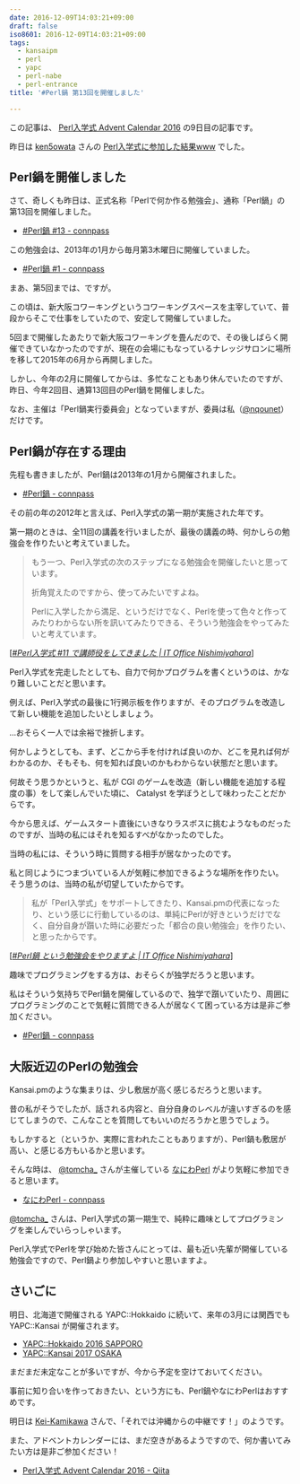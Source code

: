 ```yaml
---
date: 2016-12-09T14:03:21+09:00
draft: false
iso8601: 2016-12-09T14:03:21+09:00
tags:
  - kansaipm
  - perl
  - yapc
  - perl-nabe
  - perl-entrance
title: '#Perl鍋 第13回を開催しました'

---
```


この記事は、 <a href="https://qiita.com/advent-calendar/2016/perl-entrance">Perl入学式 Advent Calendar 2016</a> の9日目の記事です。

昨日は <a href="https://qiita.com/ken5owata">ken5owata</a> さんの <a href="http://ken5owata.hatenablog.com/entry/2016/12/08/012211">Perl入学式に参加した結果www</a>  でした。

<h2>Perl鍋を開催しました</h2>

さて、奇しくも昨日は、正式名称「Perlで何か作る勉強会」、通称「Perl鍋」の第13回を開催しました。

<ul>
<li><a href="https://perlnabe.connpass.com/event/46689/">#Perl鍋 #13 - connpass</a></li>
</ul>

この勉強会は、2013年の1月から毎月第3木曜日に開催していました。

<ul>
<li><a href="https://perlnabe.connpass.com/event/1613/">#Perl鍋 #1 - connpass</a></li>
</ul>

まあ、第5回までは、ですが。

この頃は、新大阪コワーキングというコワーキングスペースを主宰していて、普段からそこで仕事をしていたので、安定して開催していました。

5回まで開催したあたりで新大阪コワーキングを畳んだので、その後しばらく開催できていなかったのですが、現在の会場にもなっているナレッジサロンに場所を移して2015年の6月から再開しました。

しかし、今年の2月に開催してからは、多忙なこともあり休んでいたのですが、昨日、今年2回目、通算13回目のPerl鍋を開催しました。

なお、主催は「Perl鍋実行委員会」となっていますが、委員は私（<a href="https://twitter.com/nqounet">@nqounet</a>）だけです。

<h2>Perl鍋が存在する理由</h2>

先程も書きましたが、Perl鍋は2013年の1月から開催されました。

<ul>
<li><a href="https://perlnabe.connpass.com/">#Perl鍋 - connpass</a></li>
</ul>

その前の年の2012年と言えば、Perl入学式の第一期が実施された年です。

第一期のときは、全11回の講義を行いましたが、最後の講義の時、何かしらの勉強会を作りたいと考えていました。

<blockquote cite="https://www.nqou.net/2012/12/18/143300" title="#Perl入学式 #11 で講師役をしてきました | IT Office Nishimiyahara" class="blockquote">もう一つ、Perl入学式の次のステップになる勉強会を開催したいと思っています。

折角覚えたのですから、使ってみたいですよね。

Perlに入学したから満足、というだけでなく、Perlを使って色々と作ってみたりわからない所を訊いてみたりできる、そういう勉強会をやってみたいと考えています。</blockquote>

<div class="cite">[<cite><a href="https://www.nqou.net/2012/12/18/143300">#Perl入学式 #11 で講師役をしてきました | IT Office Nishimiyahara</a></cite>]</div>

Perl入学式を完走したとしても、自力で何かプログラムを書くというのは、かなり難しいことだと思います。

例えば、Perl入学式の最後に1行掲示板を作りますが、そのプログラムを改造して新しい機能を追加したいとしましょう。

…おそらく一人では余裕で挫折します。

何かしようとしても、まず、どこから手を付ければ良いのか、どこを見れば何がわかるのか、そもそも、何を知れば良いのかもわからない状態だと思います。

何故そう思うかというと、私が CGI のゲームを改造（新しい機能を追加する程度の事）をして楽しんでいた頃に、 Catalyst を学ぼうとして味わったことだからです。

今から思えば、ゲームスタート直後にいきなりラスボスに挑むようなものだったのですが、当時の私にはそれを知るすべがなかったのでした。

当時の私には、そういう時に質問する相手が居なかったのです。

私と同じようにつまづいている人が気軽に参加できるような場所を作りたい。
そう思うのは、当時の私が切望していたからです。

<blockquote cite="https://www.nqou.net/2012/12/25/115900" title="#Perl鍋 という勉強会をやりますよ | IT Office Nishimiyahara" class="blockquote">私が「Perl入学式」をサポートしてきたり、Kansai.pmの代表になったり、という感じに行動しているのは、単純にPerlが好きというだけでなく、自分自身が躓いた時に必要だった「都合の良い勉強会」を作りたい、と思ったからです。</blockquote>

<div class="cite">[<cite><a href="https://www.nqou.net/2012/12/25/115900">#Perl鍋 という勉強会をやりますよ | IT Office Nishimiyahara</a></cite>]</div>

趣味でプログラミングをする方は、おそらくが独学だろうと思います。

私はそういう気持ちでPerl鍋を開催しているので、独学で躓いていたり、周囲にプログラミングのことで気軽に質問できる人が居なくて困っている方は是非ご参加ください。

<ul>
<li><a href="https://perlnabe.connpass.com/">#Perl鍋 - connpass</a></li>
</ul>

<h2>大阪近辺のPerlの勉強会</h2>

Kansai.pmのような集まりは、少し敷居が高く感じるだろうと思います。

昔の私がそうでしたが、話される内容と、自分自身のレベルが違いすぎるのを感じてしまうので、こんなことを質問してもいいのだろうかと思うでしょう。

もしかすると（というか、実際に言われたこともありますが）、Perl鍋も敷居が高い、と感じる方もいるかと思います。

そんな時は、 <a href="http://twitter.com/tomcha_">@tomcha_</a> さんが主催している <a href="https://naniwaperl.connpass.com">なにわPerl</a> がより気軽に参加できると思います。

<ul>
<li><a href="https://naniwaperl.connpass.com/">なにわPerl - connpass</a></li>
</ul>

<a href="http://twitter.com/tomcha_">@tomcha_</a> さんは、Perl入学式の第一期生で、純粋に趣味としてプログラミングを楽しんでいらっしゃいます。

Perl入学式でPerlを学び始めた皆さんにとっては、最も近い先輩が開催している勉強会ですので、Perl鍋より参加しやすいと思いますよ。

<h2>さいごに</h2>

明日、北海道で開催される YAPC::Hokkaido に続いて、来年の3月には関西でもYAPC::Kansai が開催されます。

<ul>
<li><a href="http://yapcjapan.org/2016hokkaido/">YAPC::Hokkaido 2016 SAPPORO</a></li>
<li><a href="http://yapcjapan.org/2017kansai/">YAPC::Kansai 2017 OSAKA</a></li>
</ul>

まだまだ未定なことが多いですが、今から予定を空けておいてください。

事前に知り合いを作っておきたい、という方にも、Perl鍋やなにわPerlはおすすめです。

明日は <a href="https://qiita.com/Kei-Kamikawa">Kei-Kamikawa</a> さんで、「それでは沖縄からの中継です！」のようです。

また、アドベントカレンダーには、まだ空きがあるようですので、何か書いてみたい方は是非ご参加ください！

<ul>
<li><a href="https://qiita.com/advent-calendar/2016/perl-entrance">Perl入学式 Advent Calendar 2016 - Qiita</a></li>
</ul>
